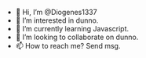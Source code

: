 - 👋 Hi, I’m @Diogenes1337
- 👀 I’m interested in dunno.
- 🌱 I’m currently learning Javascript.
- 💞️ I’m looking to collaborate on dunno.
- 📫 How to reach me? Send msg.

<!---
Diogenes1337/Diogenes1337 is a ✨ special ✨ repository because its `README.md` (this file) appears on your GitHub profile.
You can click the Preview link to take a look at your changes.
--->
